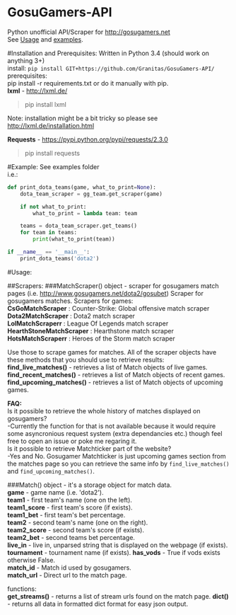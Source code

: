 GosuGamers-API
==============

Python unofficial API/Scraper for http://gosugamers.net  
See [Usage](https://github.com/Granitas/GosuGamers-API/#usage) and [examples](https://github.com/Granitas/GosuGamers-API/#example).

#Installation and Prerequisites:
Written in Python 3.4  (should work on anything 3+)  
install: `pip install GIT+https://github.com/Granitas/GosuGamers-API/`  
prerequisites:  
pip install -r requirements.txt or do it manually with pip.  
**lxml** - http://lxml.de/  
>pip install lxml  

Note: installation might be a bit tricky so please see http://lxml.de/installation.html

**Requests** - https://pypi.python.org/pypi/requests/2.3.0
>pip install requests

#Example:
See examples folder  
i.e.:  
```python
def print_dota_teams(game, what_to_print=None):
    dota_team_scraper = gg_team.get_scraper(game)

    if not what_to_print:
        what_to_print = lambda team: team

    teams = dota_team_scraper.get_teams()
    for team in teams:
        print(what_to_print(team))

if __name__ == '__main__':
    print_dota_teams('dota2')
```


#Usage:

##Scrapers:
###MatchScraper() object - scraper for gosugamers match pages (i.e. http://www.gosugamers.net/dota2/gosubet)
Scraper for gosugamers matches. Scrapers for games:  
**CsGoMatchScraper** : Counter-Strike: Global offensive match scraper  
**Dota2MatchScraper** : Dota2 match scraper  
**LolMatchScraperr** : League Of Legends match scraper  
**HearthStoneMatchScraper** : Hearthstone match scraper  
**HotsMatchScraperr** : Heroes of the Storm match scraper

Use those to scrape games for matches. All of the scraper objects have these methods that you should use to retrieve results:   
**find\_live\_matches()** - retrieves a list of Match objects of live games.  
**find\_recent\_matches()** - retrieves a list of Match objects of recent games.   
**find\_upcoming\_matches()** - retrieves a list of Match objects of upcoming games.  

**FAQ:**  
Is it possible to retrieve the whole history of matches displayed on gosugamers?  
-Currently the function for that is not available because it would require some asyncronious request system (extra dependancies etc.) though feel free to open an issue or poke me regaring it.  
Is it possible to retrieve Matchticker part of the website?  
-Yes and No. Gosugamer Matchticker is just upcoming games section from the matches page so you can retrieve the same info by `find_live_matches()` and `find_upcoming_matches()`.  

###Match() object - it's a storage object for match data.  
**game** -  game name (i.e. 'dota2').  
**team1** - first team's name (one on the left).  
**team1\_score** - first team's score (if exists).  
**team1\_bet** - first team's bet percentage.  
**team2** -  second team's name (one on the right).  
**team2\_score** - second team's score (if exists).  
**team2\_bet** - second teams bet percentage.  
**live\_in** - live in, unparsed string that is displayed on the webpage (if exists).
**tournament** - tournament name (if exists).
**has\_vods** - True if vods exists otherwise False.  
**match\_id** - Match id used by gosugamers.  
**match\_url** - Direct url to the match page.  

functions:  
**get\_streams()** - returns a list of stream urls found on the match page.
**__dict__()** - returns all data in formatted dict format for easy json output. 
